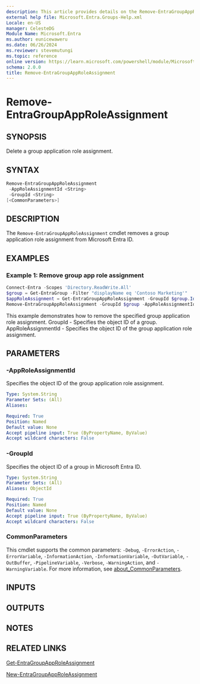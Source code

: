 ```yaml
---
description: This article provides details on the Remove-EntraGroupAppRoleAssignment command.
external help file: Microsoft.Entra.Groups-Help.xml
Locale: en-US
manager: CelesteDG
Module Name: Microsoft.Entra
ms.author: eunicewaweru
ms.date: 06/26/2024
ms.reviewer: stevemutungi
ms.topic: reference
online version: https://learn.microsoft.com/powershell/module/Microsoft.Entra/Remove-EntraGroupAppRoleAssignment
schema: 2.0.0
title: Remove-EntraGroupAppRoleAssignment
---
```


# Remove-EntraGroupAppRoleAssignment

## SYNOPSIS

Delete a group application role assignment.

## SYNTAX

```powershell
Remove-EntraGroupAppRoleAssignment
 -AppRoleAssignmentId <String>
 -GroupId <String>
[<CommonParameters>]
```

## DESCRIPTION

The `Remove-EntraGroupAppRoleAssignment` cmdlet removes a group application role assignment from Microsoft Entra ID.

## EXAMPLES

### Example 1: Remove group app role assignment

```powershell
Connect-Entra -Scopes 'Directory.ReadWrite.All'
$group = Get-EntraGroup -Filter "displayName eq 'Contoso Marketing'"
$appRoleAssignment = Get-EntraGroupAppRoleAssignment -GroupId $group.Id | Where-Object {$_.ResourceDisplayName -eq 'Box'}
Remove-EntraGroupAppRoleAssignment -GroupId $group -AppRoleAssignmentId $appRoleAssignment.Id
```

This example demonstrates how to remove the specified group application role assignment.
GroupId - Specifies the object ID of a group.
AppRoleAssignmentId - Specifies the object ID of the group application role assignment.

## PARAMETERS

### -AppRoleAssignmentId

Specifies the object ID of the group application role assignment.

```yaml
Type: System.String
Parameter Sets: (All)
Aliases:

Required: True
Position: Named
Default value: None
Accept pipeline input: True (ByPropertyName, ByValue)
Accept wildcard characters: False
```

### -GroupId

Specifies the object ID of a group in Microsoft Entra ID.

```yaml
Type: System.String
Parameter Sets: (All)
Aliases: ObjectId

Required: True
Position: Named
Default value: None
Accept pipeline input: True (ByPropertyName, ByValue)
Accept wildcard characters: False
```

### CommonParameters

This cmdlet supports the common parameters: `-Debug`, `-ErrorAction`, `-ErrorVariable`, `-InformationAction`, `-InformationVariable`, `-OutVariable`, `-OutBuffer`, `-PipelineVariable`, `-Verbose`, `-WarningAction`, and `-WarningVariable`. For more information, see [about_CommonParameters](https://go.microsoft.com/fwlink/?LinkID=113216).

## INPUTS

## OUTPUTS

## NOTES

## RELATED LINKS

[Get-EntraGroupAppRoleAssignment](Get-EntraGroupAppRoleAssignment.md)

[New-EntraGroupAppRoleAssignment](New-EntraGroupAppRoleAssignment.md)
